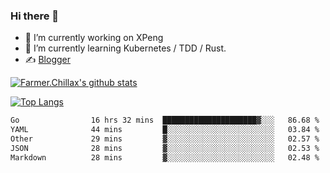 ### Hi there 👋

- 🔭 I’m currently working on XPeng
- 🌱 I’m currently learning Kubernetes / TDD / Rust.
- ✍️ [Blogger](https://blog.farmer233.top)
<!-- - 🤔 [My Gitee](https://gitee.com/Farmer-chong) -->


[![Farmer.Chillax's github stats](https://github-readme-stats.vercel.app/api?username=FarmerChillax)](https://github.com/anuraghazra/github-readme-stats)

[![Top Langs](https://github-readme-stats.vercel.app/api/top-langs/?username=FarmerChillax&layout=compact&hide=html,css,javascript)](https://github.com/anuraghazra/github-readme-stats)


<a href="https://wakatime.com/@Farmer"> </a>
          <!--START_SECTION:waka-->

```txt
Go                16 hrs 32 mins  █████████████████████▓░░░   86.68 %
YAML              44 mins         █░░░░░░░░░░░░░░░░░░░░░░░░   03.84 %
Other             29 mins         ▓░░░░░░░░░░░░░░░░░░░░░░░░   02.57 %
JSON              28 mins         ▓░░░░░░░░░░░░░░░░░░░░░░░░   02.53 %
Markdown          28 mins         ▓░░░░░░░░░░░░░░░░░░░░░░░░   02.48 %
```

<!--END_SECTION:waka-->



<!--
**Farmer-chong/Farmer-chong** is a ✨ _special_ ✨ repository because its `README.md` (this file) appears on your GitHub profile.

Here are some ideas to get you started:

- 🔭 I’m currently working on ...
- 🌱 I’m currently learning ...
- 👯 I’m looking to collaborate on ...
- 🤔 I’m looking for help with ...
- 💬 Ask me about ...
- 📫 How to reach me: ...
- 😄 Pronouns: ...
- ⚡ Fun fact: ...
-->
